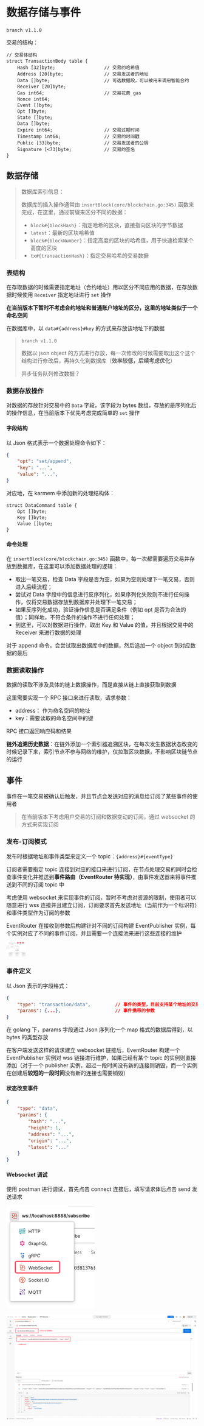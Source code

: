 # 数据存储与事件

`branch v1.1.0`

交易的结构：

```
// 交易体结构
struct TransactionBody table {
    Hash [32]byte;					// 交易的哈希值
    Address [20]byte;				// 交易发送者的地址
    Data []byte;					// 可选数据段，可以被用来调用智能合约
    Receiver [20]byte;
    Gas int64;						// 交易花费 gas
    Nonce int64;
    Event []byte;
    Opt []byte;
    State []byte;
    Data []byte;
    Expire int64;					// 交易过期时间
    Timestamp int64;				// 交易的时间戳
    Public [33]byte;				// 交易发送者的公钥
    Signature [<73]byte;			// 交易的签名
}
```

## 数据存储

> 数据库索引信息：
>
> 数据库的插入操作通常由 `insertBlock(core/blockchain.go:345)` 函数来完成，在这里，通过前缀来区分不同的数据：
>
> * `block#{blockHash}`：指定哈希的区块，直接指向区块的字节数据
> * `latest`：最新的区块哈希值
> * `block#{blockNumber}`：指定高度的区块的哈希值，用于快速检索某个高度的区块
> * `tx#{transactionHash}`：指定交易哈希的交易数据

### 表结构

在存取数据的时候需要指定地址（合约地址）用以区分不同应用的数据，在存放数据时候使用 `Receiver` 指定地址进行 `set` 操作

**在当前版本下暂时不考虑合约地址和普通账户地址的区分，这里的地址类似于一个命名空间**

在数据库中，以 `data#{address}#key` 的方式来存放该地址下的数据

> `branch v1.1.0`
>
> 数据以 json object 的方式进行存放，每一次修改的时候需要取出这个这个结构进行修改后，再持久化到数据库（**效率较低，后续考虑优化**）
>
> 异步任务队列修改数据？

### 数据存放操作

对数据的存放针对交易中的 `Data` 字段，该字段为 bytes 数组，存放的是序列化后的操作信息，在当前版本下优先考虑完成简单的 `set` 操作

#### 字段结构

以 Json 格式表示一个数据处理命令如下：

```json
{
	"opt": "set/append",
    "key": "...",
    "value": "...",
}
```

对应地，在 karmem 中添加新的处理结构体：

```
struct DataCommand table {
	Opt []byte;
	Key []byte;
	Value []byte;
}
```

#### 命令处理

在 `insertBlock(core/blockchain.go:345)` 函数中，每一次都需要遍历交易并存放到数据库，在这里可以添加数据处理的逻辑：

* 取出一笔交易，检查 Data 字段是否为空，如果为空则处理下一笔交易，否则进入后续流程；
* 尝试对 Data 字段中的信息进行反序列化，如果序列化失败则不进行任何操作，仅将交易数据存放到数据库并处理下一笔交易；
* 如果反序列化成功，验证操作信息是否满足条件（例如 opt 是否为合法的值）；同样地，不符合条件的操作不进行任何处理；
* 到这里，可以对数据进行操作，取出 Key 和 Value 的值，并且根据交易中的 Receiver 来进行数据的处理

对于 append 命令，会尝试取出数据库中的数据，然后追加一个 object 到对应数据的最后

### 数据读取操作

数据的读取不涉及具体的链上数据操作，而是直接从链上直接获取到数据

这里需要实现一个 RPC 接口来进行读取，请求参数：

* address： 作为命名空间的地址
* key：需要读取的命名空间中的键

RPC 接口返回响应码和结果

**链外追溯历史数据**：在链外添加一个索引器追溯区块，在每次发生数据状态改变的时候记录下来，索引节点不参与网络的维护，仅拉取区块数据，不影响区块链节点的运行

## 事件

事件在一笔交易被确认后触发，并且节点会发送对应的消息给订阅了某些事件的使用者

> 在当前版本下考虑用户交易的订阅和数据变动的订阅，通过 websocket 的方式来实现订阅

### 发布-订阅模式

发布时根据地址和事件类型来定义一个 topic：`{address}#{eventType}`

订阅者需要指定 topic 连接到对应的接口来进行订阅，在节点处理交易的同时会检查事件变化并推送到**事件路由（EventRouter 待实现）**，由事件发送器来将事件推送到不同的订阅 topic 中

考虑使用 websocket 来实现事件的订阅，暂时不考虑对资源的限制，使用者可以随意进行 wss 连接并且建立订阅，订阅要求首先发送地址（当前作为一个标识符）和事件类型作为订阅的参数

EventRouter 在接收到参数后构建针对不同的订阅构建 EventPublisher 实例，每个实例对应了不同的事件订阅，并且需要一个连接池来进行这些连接的维护

<img src="./assets/image-20240101225205222.png" alt="image-20240101225205222" style="zoom:5%;" />

### 事件定义

以 Json 表示的字段格式：

```json
{
    "type": "transaction/data",			// 事件的类型，目前支持某个地址的交易订阅或数据变更（branch v1.1.0-dev）
    "params": {...},					// 事件携带的参数
}
```

在 golang 下，params 字段通过 Json 序列化一个 map 格式的数据后得到，以 bytes 的类型存放

在客户端发送这样的请求建立 websocket 链接后，EventRouter 构建一个 EventPublisher 实例对 wss 链接进行维护，如果已经有某个 topic 的实例则直接添加（对于一个 publisher 实例，超过一段时间没有新的连接则销毁，而一个实例在创建后**较短的一段时间**没有新的连接也需要销毁）

#### 状态改变事件

```json
{
    "type": "data",
    "params": {
        "hash": "...",
        "height": 1,
        "address": "...",
        "origin": "...",
        "latest": "..."
    }
}
```

#### Websocket 调试

使用 postman 进行调试，首先点击 connect 连接后，填写请求体后点击 send 发送请求

![image-20240110154813708](./assets/image-20240110154813708.png)

![image-20240110154720352](./assets/image-20240110154720352.png)
